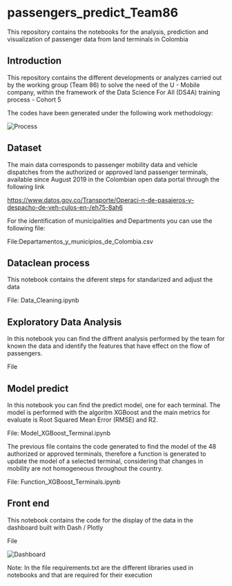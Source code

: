 # passengers_predict_Team86
This repository contains the notebooks for the analysis, prediction and visualization of passenger data from land terminals in Colombia

## Introduction
This repository contains the different developments or analyzes carried out by the working group (Team 86) to solve the need of the U - Mobile company, within the framework of the Data Science For All (DS4A) training process - Cohort 5

The codes have been generated under the following work methodology:

![Process](https://user-images.githubusercontent.com/12412106/131955451-7d2024ae-608f-4964-afa1-f9810a1ec1b3.jpg)

## Dataset
The main data corresponds to passenger mobility data and vehicle dispatches from the authorized or approved land passenger terminals, available since August 2019 in the Colombian open data portal through the following link

https://www.datos.gov.co/Transporte/Operaci-n-de-pasajeros-y-despacho-de-veh-culos-en-/eh75-8ah6

For the identification of municipalities and Departments you can use the following file:

File:Departamentos_y_municipios_de_Colombia.csv

## Dataclean process
This notebook contains the diferent steps for standarized and adjust the data

File: Data_Cleaning.ipynb

## Exploratory Data Analysis
In this notebook you can find the diffrent analysis performed by the team for known the data and identify the features that have effect on the flow of passengers.

File

## Model predict

In this notebook you can find the predict model, one for each terminal. The model is performed with the algoritm XGBoost and the main metrics for evaluate is Root Squared Mean Error (RMSE) and R2. 

File: Model_XGBoost_Terminal.ipynb

The previous file contains the code generated to find the model of the 48 authorized or approved terminals, therefore a function is generated to update the model of a selected terminal, considering that changes in mobility are not homogeneous throughout the country.

File: Function_XGBoost_Terminals.ipynb

## Front end
This notebook contains the code for the display of the data in the dashboard built with Dash / Plotly

File

![Dashboard](https://user-images.githubusercontent.com/12412106/131951460-c46f0ca0-ab9e-43ab-a006-4501c6411f0d.jpg)

Note: In the file requirements.txt are the different libraries used in notebooks and that are required for their execution

